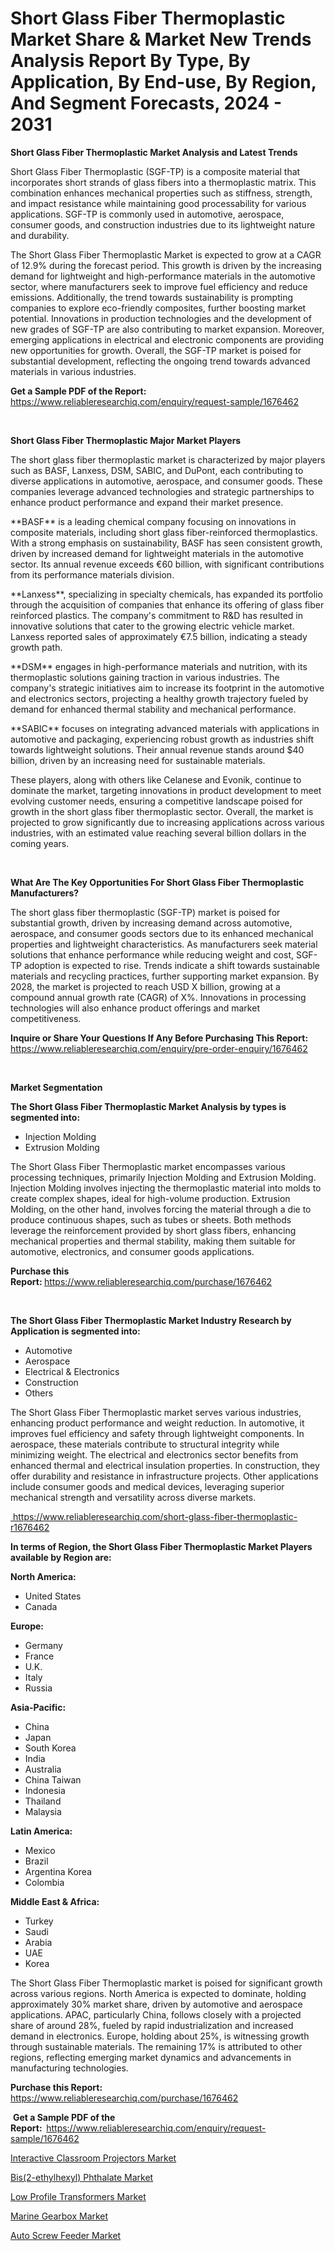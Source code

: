 <p><h1>Short Glass Fiber Thermoplastic Market Share & Market New Trends Analysis Report By Type, By Application, By End-use, By Region, And Segment Forecasts, 2024 - 2031</h1></p><p><strong>Short Glass Fiber Thermoplastic Market Analysis and Latest Trends</strong></p>
<p><p>Short Glass Fiber Thermoplastic (SGF-TP) is a composite material that incorporates short strands of glass fibers into a thermoplastic matrix. This combination enhances mechanical properties such as stiffness, strength, and impact resistance while maintaining good processability for various applications. SGF-TP is commonly used in automotive, aerospace, consumer goods, and construction industries due to its lightweight nature and durability.</p><p>The Short Glass Fiber Thermoplastic Market is expected to grow at a CAGR of 12.9% during the forecast period. This growth is driven by the increasing demand for lightweight and high-performance materials in the automotive sector, where manufacturers seek to improve fuel efficiency and reduce emissions. Additionally, the trend towards sustainability is prompting companies to explore eco-friendly composites, further boosting market potential. Innovations in production technologies and the development of new grades of SGF-TP are also contributing to market expansion. Moreover, emerging applications in electrical and electronic components are providing new opportunities for growth. Overall, the SGF-TP market is poised for substantial development, reflecting the ongoing trend towards advanced materials in various industries.</p></p>
<p><strong>Get a Sample PDF of the Report:&nbsp;</strong> <a href="https://www.reliableresearchiq.com/enquiry/request-sample/1676462?utm_campaign=103&utm_medium=2&utm_source=Github&utm_content=ia&utm_term=30092024&utm_id=short-glass-fiber-thermoplastic">https://www.reliableresearchiq.com/enquiry/request-sample/1676462</a></p>
<p>&nbsp;</p>
<p><strong>Short Glass Fiber Thermoplastic Major Market Players</strong></p>
<p><p>The short glass fiber thermoplastic market is characterized by major players such as BASF, Lanxess, DSM, SABIC, and DuPont, each contributing to diverse applications in automotive, aerospace, and consumer goods. These companies leverage advanced technologies and strategic partnerships to enhance product performance and expand their market presence.</p><p>**BASF** is a leading chemical company focusing on innovations in composite materials, including short glass fiber-reinforced thermoplastics. With a strong emphasis on sustainability, BASF has seen consistent growth, driven by increased demand for lightweight materials in the automotive sector. Its annual revenue exceeds €60 billion, with significant contributions from its performance materials division.</p><p>**Lanxess**, specializing in specialty chemicals, has expanded its portfolio through the acquisition of companies that enhance its offering of glass fiber reinforced plastics. The company's commitment to R&D has resulted in innovative solutions that cater to the growing electric vehicle market. Lanxess reported sales of approximately €7.5 billion, indicating a steady growth path.</p><p>**DSM** engages in high-performance materials and nutrition, with its thermoplastic solutions gaining traction in various industries. The company's strategic initiatives aim to increase its footprint in the automotive and electronics sectors, projecting a healthy growth trajectory fueled by demand for enhanced thermal stability and mechanical performance.</p><p>**SABIC** focuses on integrating advanced materials with applications in automotive and packaging, experiencing robust growth as industries shift towards lightweight solutions. Their annual revenue stands around $40 billion, driven by an increasing need for sustainable materials.</p><p>These players, along with others like Celanese and Evonik, continue to dominate the market, targeting innovations in product development to meet evolving customer needs, ensuring a competitive landscape poised for growth in the short glass fiber thermoplastic sector. Overall, the market is projected to grow significantly due to increasing applications across various industries, with an estimated value reaching several billion dollars in the coming years.</p></p>
<p>&nbsp;</p>
<p><strong>What Are The Key Opportunities For Short Glass Fiber Thermoplastic Manufacturers?</strong></p>
<p><p>The short glass fiber thermoplastic (SGF-TP) market is poised for substantial growth, driven by increasing demand across automotive, aerospace, and consumer goods sectors due to its enhanced mechanical properties and lightweight characteristics. As manufacturers seek material solutions that enhance performance while reducing weight and cost, SGF-TP adoption is expected to rise. Trends indicate a shift towards sustainable materials and recycling practices, further supporting market expansion. By 2028, the market is projected to reach USD X billion, growing at a compound annual growth rate (CAGR) of X%. Innovations in processing technologies will also enhance product offerings and market competitiveness.</p></p>
<p><strong>Inquire or Share Your Questions If Any Before Purchasing This Report:</strong> <a href="https://www.reliableresearchiq.com/enquiry/pre-order-enquiry/1676462?utm_campaign=103&utm_medium=2&utm_source=Github&utm_content=ia&utm_term=30092024&utm_id=short-glass-fiber-thermoplastic">https://www.reliableresearchiq.com/enquiry/pre-order-enquiry/1676462</a></p>
<p>&nbsp;</p>
<p><strong>Market Segmentation</strong></p>
<p><strong>The Short Glass Fiber Thermoplastic Market Analysis by types is segmented into:</strong></p>
<p><ul><li>Injection Molding</li><li>Extrusion Molding</li></ul></p>
<p><p>The Short Glass Fiber Thermoplastic market encompasses various processing techniques, primarily Injection Molding and Extrusion Molding. Injection Molding involves injecting the thermoplastic material into molds to create complex shapes, ideal for high-volume production. Extrusion Molding, on the other hand, involves forcing the material through a die to produce continuous shapes, such as tubes or sheets. Both methods leverage the reinforcement provided by short glass fibers, enhancing mechanical properties and thermal stability, making them suitable for automotive, electronics, and consumer goods applications.</p></p>
<p><strong>Purchase this Report:&nbsp;</strong><a href="https://www.reliableresearchiq.com/purchase/1676462?utm_campaign=103&utm_medium=2&utm_source=Github&utm_content=ia&utm_term=30092024&utm_id=short-glass-fiber-thermoplastic">https://www.reliableresearchiq.com/purchase/1676462</a></p>
<p>&nbsp;</p>
<p><strong>The Short Glass Fiber Thermoplastic Market Industry Research by Application is segmented into:</strong></p>
<p><ul><li>Automotive</li><li>Aerospace</li><li>Electrical & Electronics</li><li>Construction</li><li>Others</li></ul></p>
<p><p>The Short Glass Fiber Thermoplastic market serves various industries, enhancing product performance and weight reduction. In automotive, it improves fuel efficiency and safety through lightweight components. In aerospace, these materials contribute to structural integrity while minimizing weight. The electrical and electronics sector benefits from enhanced thermal and electrical insulation properties. In construction, they offer durability and resistance in infrastructure projects. Other applications include consumer goods and medical devices, leveraging superior mechanical strength and versatility across diverse markets.</p></p>
<p><a href="https://www.reliableresearchiq.com/short-glass-fiber-thermoplastic-r1676462?utm_campaign=103&utm_medium=2&utm_source=Github&utm_content=ia&utm_term=30092024&utm_id=short-glass-fiber-thermoplastic">&nbsp;https://www.reliableresearchiq.com/short-glass-fiber-thermoplastic-r1676462</a></p>
<p><strong>In terms of Region, the Short Glass Fiber Thermoplastic Market Players available by Region are:</strong></p>
<p>
    <p> <strong> North America: </strong>
        <ul>
            <li>United States</li>
            <li>Canada</li>
        </ul>
        </p> 
    <p> <strong> Europe: </strong>
        <ul>
            <li>Germany</li>
            <li>France</li>
            <li>U.K.</li>
            <li>Italy</li>
            <li>Russia</li>
        </ul>
        </p> 
    <p> <strong> Asia-Pacific: </strong>
        <ul>
            <li>China</li>
            <li>Japan</li>
            <li>South Korea</li>
            <li>India</li>
            <li>Australia</li>
            <li>China Taiwan</li>
            <li>Indonesia</li>
            <li>Thailand</li>
            <li>Malaysia</li>
        </ul>
        </p> 
    <p> <strong> Latin America: </strong>
        <ul>
            <li>Mexico</li>
            <li>Brazil</li>
            <li>Argentina Korea</li>
            <li>Colombia</li>
        </ul>
        </p> 
    <p> <strong> Middle East & Africa: </strong>
        <ul>
            <li>Turkey</li>
            <li>Saudi</li>
            <li>Arabia</li>
            <li>UAE</li>
            <li>Korea</li>
        </ul>
    </p>
    </p>
<p><p>The Short Glass Fiber Thermoplastic market is poised for significant growth across various regions. North America is expected to dominate, holding approximately 30% market share, driven by automotive and aerospace applications. APAC, particularly China, follows closely with a projected share of around 28%, fueled by rapid industrialization and increased demand in electronics. Europe, holding about 25%, is witnessing growth through sustainable materials. The remaining 17% is attributed to other regions, reflecting emerging market dynamics and advancements in manufacturing technologies.</p></p>
<p><strong>Purchase this Report: </strong><a href="https://www.reliableresearchiq.com/purchase/1676462?utm_campaign=103&utm_medium=2&utm_source=Github&utm_content=ia&utm_term=30092024&utm_id=short-glass-fiber-thermoplastic">https://www.reliableresearchiq.com/purchase/1676462</a></p>
<p>&nbsp;<strong>Get a Sample PDF of the Report:&nbsp;&nbsp;</strong><a href="https://www.reliableresearchiq.com/enquiry/request-sample/1676462?utm_campaign=103&utm_medium=2&utm_source=Github&utm_content=ia&utm_term=30092024&utm_id=short-glass-fiber-thermoplastic">https://www.reliableresearchiq.com/enquiry/request-sample/1676462</a></p>
<p><strong></strong></p>
<p><p><a href="https://issuu.com/reportprime-2/docs/interactive-classroom-projectors-ma_06bd61333466bb?utm_campaign=103&utm_medium=2&utm_source=Github&utm_content=ia&utm_term=30092024&utm_id=short-glass-fiber-thermoplastic">Interactive Classroom Projectors Market</a></p><p><a href="https://github.com/jeffreybishop26/Market-Research-Report-List-1/blob/main/bis2-ethylhexyl-phthalate-market.md?utm_campaign=103&utm_medium=2&utm_source=Github&utm_content=ia&utm_term=30092024&utm_id=short-glass-fiber-thermoplastic">Bis(2-ethylhexyl) Phthalate Market</a></p><p><a href="https://issuu.com/reportprime-2/docs/low-profile-transformers-market-siz_b77204315f41db?utm_campaign=103&utm_medium=2&utm_source=Github&utm_content=ia&utm_term=30092024&utm_id=short-glass-fiber-thermoplastic">Low Profile Transformers Market</a></p><p><a href="https://www.linkedin.com/pulse/what-growth-opportunities-challenges-marine-gearbox-market-v2ref?utm_campaign=103&utm_medium=2&utm_source=Github&utm_content=ia&utm_term=30092024&utm_id=short-glass-fiber-thermoplastic">Marine Gearbox Market</a></p><p><a href="https://www.linkedin.com/pulse/unveiling-market-trends-global-auto-screw-feeder-growth-uzm2f?utm_campaign=103&utm_medium=2&utm_source=Github&utm_content=ia&utm_term=30092024&utm_id=short-glass-fiber-thermoplastic">Auto Screw Feeder Market</a></p></p>